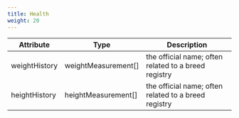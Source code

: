 ```yaml
---
title: Health
weight: 20
---
```


Attribute       | Type                  | Description
---------       | -------               | -----------
weightHistory   | weightMeasurement[]    | the official name; often related to a breed registry
heightHistory   | heightMeasurement[]    | the official name; often related to a breed registry
